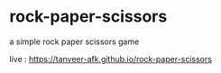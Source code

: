 # rock-paper-scissors
a simple rock paper scissors game

live : https://tanveer-afk.github.io/rock-paper-scissors
